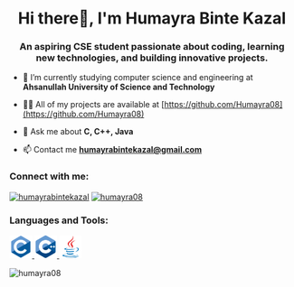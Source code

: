 <h1 align="center">Hi there👋, I'm Humayra Binte Kazal</h1>
<h3 align="center">An aspiring CSE student passionate about coding, learning new technologies, and building innovative projects.</h3>



- 🔭 I’m currently studying computer science and engineering at **Ahsanullah University of Science and Technology**

- 👨‍💻 All of my projects are available at [https://github.com/Humayra08](https://github.com/Humayra08)

- 💬 Ask me about **C, C++, Java**

- 📫 Contact me **humayrabintekazal@gmail.com**

<h3 align="left">Connect with me:</h3>
<p align="left">
<a href="https://codeforces.com/profile/humayrabintekazal" target="_blank"><img align="center" src="https://raw.githubusercontent.com/rahuldkjain/github-profile-readme-generator/master/src/images/icons/Social/codeforces.svg" alt="humayrabintekazal" height="30" width="40" /></a>
<a href="https://www.leetcode.com/humayra08" target="blank"><img align="center" src="https://raw.githubusercontent.com/rahuldkjain/github-profile-readme-generator/master/src/images/icons/Social/leet-code.svg" alt="humayra08" height="30" width="40" /></a>
</p>

<h3 align="left">Languages and Tools:</h3>
<p align="left"> 
  <a href="https://www.cprogramming.com/" target="_blank" rel="noreferrer"> 
    <img src="https://raw.githubusercontent.com/devicons/devicon/master/icons/c/c-original.svg" alt="c" width="40" height="40"/> 
  </a> 
  <a href="https://www.w3schools.com/cpp/" target="_blank" rel="noreferrer"> 
    <img src="https://raw.githubusercontent.com/devicons/devicon/master/icons/cplusplus/cplusplus-original.svg" alt="cplusplus" width="40" height="40"/> 
  </a> 
  <a href="https://www.java.com" target="_blank" rel="noreferrer"> 
    <img src="https://raw.githubusercontent.com/devicons/devicon/master/icons/java/java-original.svg" alt="java" width="40" height="40"/> 
  </a> 
</p>

<p><img align="center" src="https://github-readme-streak-stats.herokuapp.com/?user=humayra08&" alt="humayra08" /></p>
